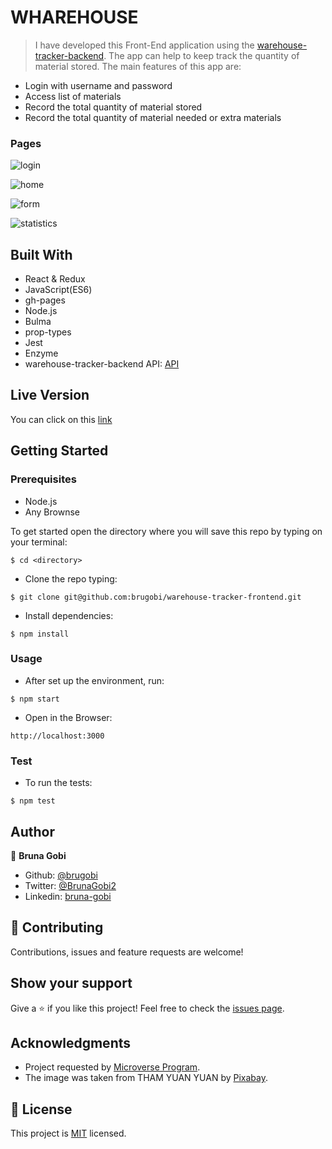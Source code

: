 # WHAREHOUSE
 
> I have developed this Front-End application using the [warehouse-tracker-backend](https://github.com/brugobi/warehouse-tracker-backend/tree/backup). The app can help to keep track the quantity of material stored. The main features of this app are:

- Login with username and password
- Access list of materials
- Record the total quantity of material stored
- Record the total quantity of material needed or extra materials

### Pages

![login](./src/img/login.png)

![home](./src/img/home.png)

![form](./src/img/form.png)

![statistics](./src/img/statistics.png)

## Built With

- React & Redux
- JavaScript(ES6)
- gh-pages
- Node.js
- Bulma
- prop-types
- Jest
- Enzyme
- warehouse-tracker-backend API: [API](https://github.com/brugobi/warehouse-tracker-backend/tree/backup)

## Live Version

You can click on this [link]( https://brugobi.github.io/warehouse-tracker-frontend/)

## Getting Started

### Prerequisites

- Node.js
- Any Brownse

To get started open the directory where you will save this repo by typing on your terminal:

```
$ cd <directory>
```

- Clone the repo typing:

```
$ git clone git@github.com:brugobi/warehouse-tracker-frontend.git
```
- Install dependencies:

```
$ npm install
```

### Usage

- After set up the environment, run:

```
$ npm start
```
- Open in the Browser:

```
http://localhost:3000
```

### Test

- To run the tests:

```
$ npm test
```

## Author

👤 **Bruna Gobi**

- Github: [@brugobi](https://github.com/brugobi)
- Twitter: [@BrunaGobi2](https://twitter.com/BrunaGobi2)
- Linkedin: [bruna-gobi](https://www.linkedin.com/in/bruna-gobi/)

## 🤝 Contributing

Contributions, issues and feature requests are welcome!

## Show your support

Give a ⭐️ if you like this project!
Feel free to check the [issues page](issues/).

## Acknowledgments

- Project requested by [Microverse Program](https://www.microverse.org/).
- The image was taken from THAM YUAN YUAN by [Pixabay](https://pixabay.com/pt/).

## 📝 License

This project is [MIT](lic.url) licensed.
